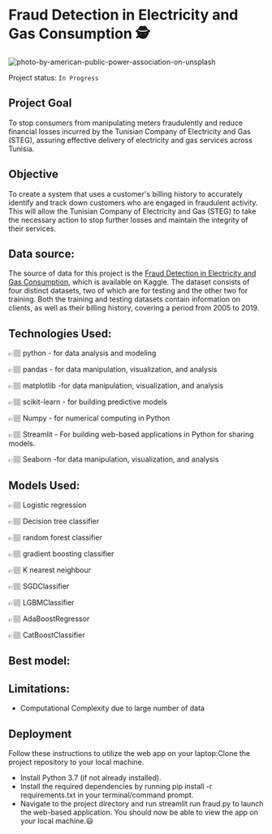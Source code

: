 # Fraud Detection in Electricity and Gas Consumption 🕵️

![photo-by-american-public-power-association-on-unsplash](https://user-images.githubusercontent.com/106226707/219476727-58e0d164-f5ef-4cc3-bce1-a59bd8adfe41.jpg)

Project status: `In Progress`
## Project Goal
To stop consumers from manipulating meters fraudulently and reduce financial losses incurred by the Tunisian Company of Electricity and Gas (STEG), assuring effective delivery of electricity and gas services across Tunisia.
## Objective
To create a system that uses a customer's billing history to accurately identify and track down customers who are engaged in fraudulent activity. This will allow the Tunisian Company of Electricity and Gas (STEG) to take the necessary action to stop further losses and maintain the integrity of their services.
## Data source: 
The source of data for this project is the [Fraud Detection in Electricity and Gas Consumption](https://www.kaggle.com/datasets/mrmorj/fraud-detection-in-electricity-and-gas-consumption?select=client_train.csv), which is available on Kaggle. The dataset consists of four distinct datasets, two of which are for testing and the other two for training. Both the training and testing datasets contain information on clients, as well as their billing history, covering a period from 2005 to 2019.
## Technologies Used:

👉🏽 python - for data analysis and modeling

👉🏽 pandas - for data manipulation, visualization, and analysis

👉🏽 matplotlib -for data manipulation, visualization, and analysis

👉🏽 scikit-learn - for building predictive models

👉🏽 Numpy - for numerical computing in Python

👉🏽 Streamlit - For building web-based applications in Python for sharing  models.

👉🏽 Seaborn -for data manipulation, visualization, and analysis

## Models Used:

👉🏽 Logistic regression

👉🏽 Decision tree classifier

👉🏽 random forest classifier

👉🏽 gradient boosting classifier

👉🏽 K nearest neighbour

👉🏽 SGDClassifier

👉🏽 LGBMClassifier

👉🏽 AdaBoostRegressor

👉🏽 CatBoostClassifier

## Best model:

## Limitations:
* Computational Complexity due to large number of data

## Deployment
Follow these instructions to utilize the web app on your laptop:Clone the project repository to your local machine.
* Install Python 3.7 (if not already installed).
* Install the required dependencies by running pip install -r requirements.txt in your terminal/command prompt.
* Navigate to the project directory and run streamlit run fraud.py to launch the web-based application.
You should now be able to view the app on your local machine.😃
